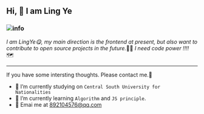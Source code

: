## Hi, 👋 I am **Ling Ye**

###                    ![info](https://github-readme-stats.vercel.app/api?username=LingYe-007&show_icons=true&count_private=true&hide=prs&theme=default_repocard)

*I am LingYe😋, my main direction is the frontend at present, but also want to contribute to open source projects in the future.*🏃‍♀️ *I need code power !!!!* 🗺

------

If you have some intersting thoughts.  Please contact me.🤣

* 🔭 I’m currently studying on `Central South University for Nationalities`
* 🌱 I’m currently learning  `Algorithm` and `JS principle`.
* 🤔 Emai me at 892104576@qq.com

